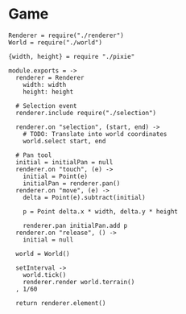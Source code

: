 Game
====

    Renderer = require("./renderer")
    World = require("./world")

    {width, height} = require "./pixie"

    module.exports = ->
      renderer = Renderer
        width: width
        height: height

      # Selection event
      renderer.include require("./selection")

      renderer.on "selection", (start, end) ->
        # TODO: Translate into world coordinates
        world.select start, end

      # Pan tool
      initial = initialPan = null
      renderer.on "touch", (e) ->
        initial = Point(e)
        initialPan = renderer.pan()
      renderer.on "move", (e) ->
        delta = Point(e).subtract(initial)
        
        p = Point delta.x * width, delta.y * height

        renderer.pan initialPan.add p
      renderer.on "release", () ->
        initial = null

      world = World()

      setInterval ->
        world.tick()
        renderer.render world.terrain()
      , 1/60

      return renderer.element()
